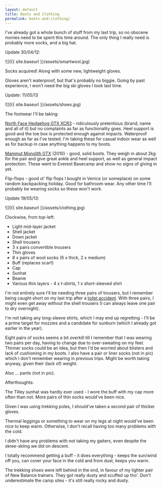 ```yaml
---
layout: default
title: Boots and Clothing
permalink: boots-and-clothing/
---
```

I've already got a whole bunch of stuff from my last trip, so no obscene monies need to be spent this time around. The only thing I really need is probably more socks, and a big hat.

Update 30/04/12:

![]({{ site.baseurl }}/assets/smartwool.jpg)

Socks acquired! Along with some new, lightweight gloves.

Gloves aren't waterproof, but that's probably no biggie. Going by past experience, I won't need the big ski gloves I took last time.

Update: 11/05/13

![]({{ site.baseurl }}/assets/shoes.jpg)

The footwear I'll be taking:

[North Face Hedgehog GTX XCR3](http://uk.thenorthface.com/tnf-uk-en/men-s-hedgehog-gtx-xcrr-iii-shoes.html) - ridiculously pretentious (brand, name and all of it) but no complaints as far as functionality goes. Heel support is good and the toe box is protected enough against impacts. Waterproof enough as far as I've tested. I'm taking these for casual indoor wear as well as for backup in case anything happens to my boots.

[Mammut Monolith GTX](http://www.amazon.co.uk/Mammut-Unisex-Adult-Monolith-Anthracite-Black-3010-00460-0015-1095/dp/B001QV1DIK) (2010) - good, solid boots. They weigh in about 2kg for the pair and give great ankle and heel support, as well as general impact protection. These went to Everest Basecamp and show no signs of giving in yet.

Flip-flops - good ol' flip flops I bought in Venice (or someplace) on some random backpacking holiday. Good for bathroom wear. Any other time I'll probably be wearing socks so these won't work.

Update 19/05/13:

![]({{ site.baseurl }}/assets/clothing.jpg)

Clockwise, from top-left:

* Light mid-layer jacket
* Shell jacket
* Down jacket
* Shell trousers
* 3 x pairs convertible trousers
* Thin gloves
* 8 x pairs of wool socks (6 x thick, 2 x medium)
* Buff (replaces scarf)
* Cap
* Sunhat
* Beanie
* Various thin layers - 4 x t-shirts, 1 x short-sleeved shirt

I'm not entirely sure I'll be needing three pairs of trousers, but I remember being caught short on my last trip after a [toilet accident](thukla). With three pairs, I might even get away without the shell trousers (I can always leave one pair to dry overnight).

I'm not taking any long-sleeve shirts, which I may end up regretting - I'll be a prime target for mozzies and a candidate for sunburn (which I already got earlier in the year).

Eight pairs of socks seems a bit overkill till I remember that I was wearing two pairs per day, having to change due to over-sweating on my feet. Thinner socks could be an idea, but then I'd be worried about blisters and lack of cushioning in my boots. I also have a pair or liner socks (not in pic) which I don't remember wearing in previous trips. Might be worth taking anyway, given their (lack of) weight.

Also ... pants (not in pic).

Afterthoughts:

The Tilley sunhat was hardly ever used - I wore the buff with my cap more often than not. More pairs of thin socks would've been nice.

Given I was using trekking poles, I should've taken a second pair of thicker gloves.

Thermal leggings or something to wear on my legs at night would've been nice to keep warm. Otherwise, I don't recall having too many problems with the cold.

I didn't have any problems with not taking my gaiters, even despite the skree-skiing we did on descent.

I totally recommend getting a buff - it does everything - keeps the sun/wind off you, can cover your face in the cold and from dust, keeps you warm.

The trekking shoes were left behind in the end, in favour of my lighter pair of New Balance trainers. They got really dusty and scuffed up tho'. Don't underestimate the camp sites - it's still really rocky and dusty.